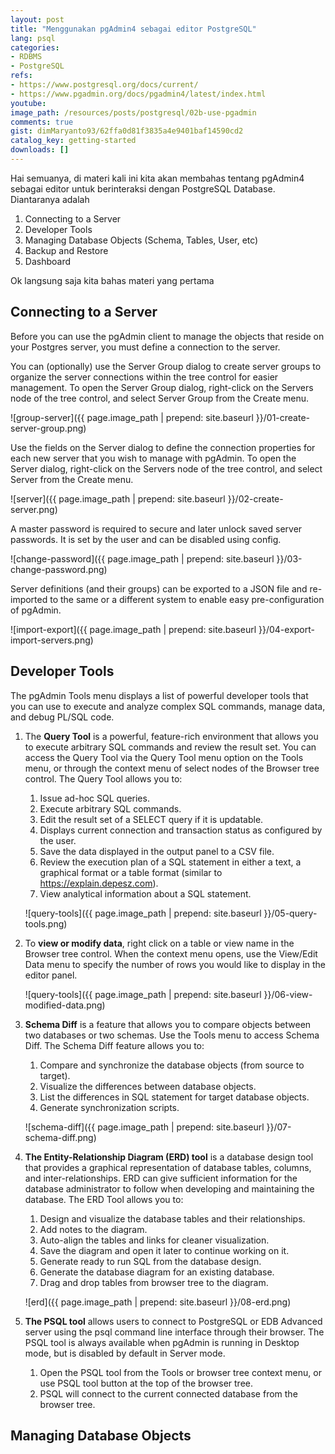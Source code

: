 ```yaml
---
layout: post
title: "Menggunakan pgAdmin4 sebagai editor PostgreSQL"
lang: psql
categories:
- RDBMS
- PostgreSQL
refs: 
- https://www.postgresql.org/docs/current/
- https://www.pgadmin.org/docs/pgadmin4/latest/index.html
youtube: 
image_path: /resources/posts/postgresql/02b-use-pgadmin
comments: true
gist: dimMaryanto93/62ffa0d81f3835a4e9401baf14590cd2
catalog_key: getting-started
downloads: []
---
```



Hai semuanya, di materi kali ini kita akan membahas tentang pgAdmin4 sebagai editor untuk berinteraksi dengan PostgreSQL Database. Diantaranya adalah

1. Connecting to a Server
2. Developer Tools
3. Managing Database Objects (Schema, Tables, User, etc)
4. Backup and Restore
5. Dashboard

Ok langsung saja kita bahas materi yang pertama

## Connecting to a Server

Before you can use the pgAdmin client to manage the objects that reside on your Postgres server, you must define a connection to the server. 

You can (optionally) use the Server Group dialog to create server groups to organize the server connections within the tree control for easier management. To open the Server Group dialog, right-click on the Servers node of the tree control, and select Server Group from the Create menu.

![group-server]({{ page.image_path | prepend: site.baseurl }}/01-create-server-group.png)

Use the fields on the Server dialog to define the connection properties for each new server that you wish to manage with pgAdmin. To open the Server dialog, right-click on the Servers node of the tree control, and select Server from the Create menu.

![server]({{ page.image_path | prepend: site.baseurl }}/02-create-server.png)

A master password is required to secure and later unlock saved server passwords. It is set by the user and can be disabled using config.

![change-password]({{ page.image_path | prepend: site.baseurl }}/03-change-password.png)

Server definitions (and their groups) can be exported to a JSON file and re-imported to the same or a different system to enable easy pre-configuration of pgAdmin.

![import-export]({{ page.image_path | prepend: site.baseurl }}/04-export-import-servers.png)

## Developer Tools

The pgAdmin Tools menu displays a list of powerful developer tools that you can use to execute and analyze complex SQL commands, manage data, and debug PL/SQL code.

1. The **Query Tool** is a powerful, feature-rich environment that allows you to execute arbitrary SQL commands and review the result set. You can access the Query Tool via the Query Tool menu option on the Tools menu, or through the context menu of select nodes of the Browser tree control. The Query Tool allows you to:

    1. Issue ad-hoc SQL queries.
    2. Execute arbitrary SQL commands.
    3. Edit the result set of a SELECT query if it is updatable.
    4. Displays current connection and transaction status as configured by the user.
    5. Save the data displayed in the output panel to a CSV file.
    6. Review the execution plan of a SQL statement in either a text, a graphical format or a table format (similar to https://explain.depesz.com).
    7. View analytical information about a SQL statement.

    ![query-tools]({{ page.image_path | prepend: site.baseurl }}/05-query-tools.png)

2. To **view or modify data**, right click on a table or view name in the Browser tree control. When the context menu opens, use the View/Edit Data menu to specify the number of rows you would like to display in the editor panel.

    ![query-tools]({{ page.image_path | prepend: site.baseurl }}/06-view-modified-data.png)

3. **Schema Diff** is a feature that allows you to compare objects between two databases or two schemas. Use the Tools menu to access Schema Diff. The Schema Diff feature allows you to:
    1. Compare and synchronize the database objects (from source to target).
    2. Visualize the differences between database objects.
    3. List the differences in SQL statement for target database objects.
    4. Generate synchronization scripts.

    ![schema-diff]({{ page.image_path | prepend: site.baseurl }}/07-schema-diff.png)

4. **The Entity-Relationship Diagram (ERD) tool** is a database design tool that provides a graphical representation of database tables, columns, and inter-relationships. ERD can give sufficient information for the database administrator to follow when developing and maintaining the database. The ERD Tool allows you to:

    1. Design and visualize the database tables and their relationships.
    2. Add notes to the diagram.
    3. Auto-align the tables and links for cleaner visualization.
    4. Save the diagram and open it later to continue working on it.
    5. Generate ready to run SQL from the database design.
    6. Generate the database diagram for an existing database.
    7. Drag and drop tables from browser tree to the diagram.

    ![erd]({{ page.image_path | prepend: site.baseurl }}/08-erd.png)

5. **The PSQL tool** allows users to connect to PostgreSQL or EDB Advanced server using the psql command line interface through their browser. The PSQL tool is always available when pgAdmin is running in Desktop mode, but is disabled by default in Server mode.
    1. Open the PSQL tool from the Tools or browser tree context menu, or use PSQL tool button at the top of the browser tree.
    2. PSQL will connect to the current connected database from the browser tree.

## Managing Database Objects

